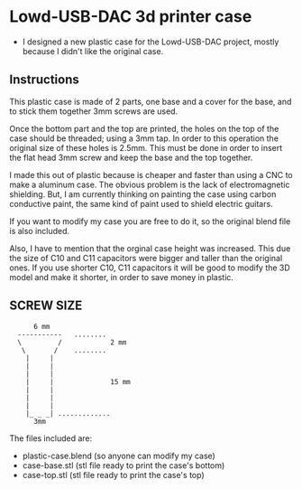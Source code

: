 
# Lowd-USB-DAC 3d printer case

- I designed a new plastic case for the Lowd-USB-DAC project,
mostly because I didn't like the original case.

## Instructions

This plastic case is made of 2 parts, one base and a cover
for the base, and to stick them together 3mm screws are used.

Once the bottom part and the top are printed, the holes on the
top of the case should be threaded; using a 3mm tap. In order to
this operation the original size of these holes is 2.5mm.
This must be done in order to insert the flat head 3mm screw
and keep the base and the top together.

I made this out of plastic because is cheaper and faster than
using a CNC to make a aluminum case. The obvious problem is
the lack of electromagnetic shielding. But, I am currently
thinking on painting the case using carbon conductive paint, the
same kind of paint used to shield electric guitars.

If you want to modify my case you are free to do it, so the
original blend file is also included.

Also, I have to mention that the orginal case height was increased.
This due the size of C10 and C11 capacitors were bigger and taller
than the original ones. If you use shorter C10, C11 capacitors
it will be good to modify the 3D model and make it shorter, in order
to save money in plastic. 

## SCREW SIZE
          6 mm                    
      -----------   ........
      \         /            2 mm
       \       /    ........
        |     |  
        |     |
        |     |
        |     |              15 mm
        |     |
        |     |
        |     |
        |_ _ _| .............
          3mm     


The files included are:
- plastic-case.blend  (so anyone can modify my case)
- case-base.stl   (stl file ready to print the case's bottom)
- case-top.stl (stl file ready to print the case's top)